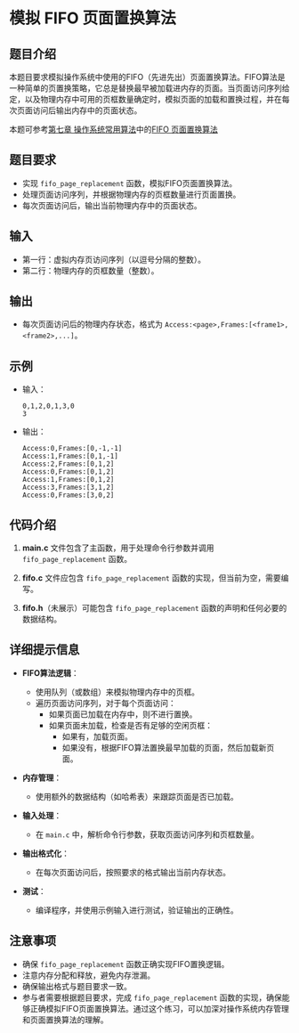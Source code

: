 # 模拟 FIFO 页面置换算法

## 题目介绍

本题目要求模拟操作系统中使用的FIFO（先进先出）页面置换算法。FIFO算法是一种简单的页置换策略，它总是替换最早被加载进内存的页面。当页面访问序列给定，以及物理内存中可用的页框数量确定时，模拟页面的加载和置换过程，并在每次页面访问后输出内存中的页面状态。

本题可参考[第七章 操作系统常用算法](../chapter-7.md)中的[FIFO 页面置换算法](../chapter-7_1.md)

## 题目要求

- 实现 `fifo_page_replacement` 函数，模拟FIFO页面置换算法。
- 处理页面访问序列，并根据物理内存的页框数量进行页面置换。
- 每次页面访问后，输出当前物理内存中的页面状态。

## 输入

- 第一行：虚拟内存页访问序列（以逗号分隔的整数）。
- 第二行：物理内存的页框数量（整数）。

## 输出

- 每次页面访问后的物理内存状态，格式为 `Access:<page>,Frames:[<frame1>,<frame2>,...]`。

## 示例

- 输入：
  ```
  0,1,2,0,1,3,0
  3
  ```
- 输出：
  ```
  Access:0,Frames:[0,-1,-1]
  Access:1,Frames:[0,1,-1]
  Access:2,Frames:[0,1,2]
  Access:0,Frames:[0,1,2]
  Access:1,Frames:[0,1,2]
  Access:3,Frames:[3,1,2]
  Access:0,Frames:[3,0,2]
  ```

## 代码介绍

1. **main.c** 文件包含了主函数，用于处理命令行参数并调用 `fifo_page_replacement` 函数。

2. **fifo.c** 文件应包含 `fifo_page_replacement` 函数的实现，但当前为空，需要编写。

3. **fifo.h**（未展示）可能包含 `fifo_page_replacement` 函数的声明和任何必要的数据结构。

## 详细提示信息

- **FIFO算法逻辑**：
  - 使用队列（或数组）来模拟物理内存中的页框。
  - 遍历页面访问序列，对于每个页面访问：
    - 如果页面已加载在内存中，则不进行置换。
    - 如果页面未加载，检查是否有足够的空闲页框：
      - 如果有，加载页面。
      - 如果没有，根据FIFO算法置换最早加载的页面，然后加载新页面。

- **内存管理**：
  - 使用额外的数据结构（如哈希表）来跟踪页面是否已加载。

- **输入处理**：
  - 在 `main.c` 中，解析命令行参数，获取页面访问序列和页框数量。

- **输出格式化**：
  - 在每次页面访问后，按照要求的格式输出当前内存状态。

- **测试**：
  - 编译程序，并使用示例输入进行测试，验证输出的正确性。

## 注意事项

- 确保 `fifo_page_replacement` 函数正确实现FIFO置换逻辑。
- 注意内存分配和释放，避免内存泄漏。
- 确保输出格式与题目要求一致。
- 参与者需要根据题目要求，完成 `fifo_page_replacement` 函数的实现，确保能够正确模拟FIFO页面置换算法。通过这个练习，可以加深对操作系统内存管理和页面置换算法的理解。
